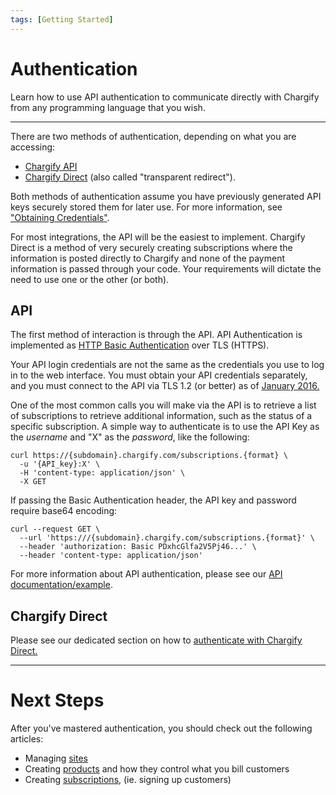 ```yaml
---
tags: [Getting Started]
---
```


# Authentication

Learn how to use API authentication to communicate directly with Chargify from any programming language that you wish.

----------

There are two methods of authentication, depending on what you are accessing:

* [Chargify API](../../reference/Chargify-API.v1.yaml) 
* [Chargify Direct](../chargify-direct/Introduction.md) (also called "transparent redirect").

Both methods of authentication assume you have previously generated API keys securely stored them for later use. For more information, see ["Obtaining Credentials"](https://help.chargify.com/integrations/api-keys-chargify-direct.html).

For most integrations, the API will be the easiest to implement. Chargify Direct is a method of very securely creating subscriptions where the information is posted directly to Chargify and none of the payment information is passed through your code. Your requirements will dictate the need to use one or the other (or both).

## API

The first method of interaction is through the API. API Authentication is implemented as [HTTP Basic Authentication](https://en.wikipedia.org/wiki/Basic_access_authentication) over TLS (HTTPS).

Your API login credentials are not the same as the credentials you use to log in to the web interface. You must obtain your API credentials separately, and you must connect to the API via TLS 1.2 (or better) as of [January 2016.](https://help.chargify.com/announcements/tls-upgrade-notice.html)

One of the most common calls you will make via the API is to retrieve a list of subscriptions to retrieve additional information, such as the status of a specific subscription. A simple way to authenticate is to use the API Key as the _username_ and "X" as the _password_, like the following:

```
curl https://{subdomain}.chargify.com/subscriptions.{format} \
  -u '{API_key}:X' \
  -H 'content-type: application/json' \
  -X GET 
```

If passing the Basic Authentication header, the API key and password require base64 encoding:

```
curl --request GET \
  --url 'https:///{subdomain}.chargify.com/subscriptions.{format}' \
  --header 'authorization: Basic PDxhcGlfa2V5Pj46...' \
  --header 'content-type: application/json'
```

For more information about API authentication, please see our [API documentation/example](../../reference/Chargify-API.v1.yaml#authentication).

## Chargify Direct

Please see our dedicated section on how to [authenticate with Chargify Direct.](../chargify-direct/Authentication.md)

----------

# Next Steps

After you've mastered authentication, you should check out the following articles:

* Managing [sites](./SitesSubdomains.md)
* Creating [products](./Products.md) and how they control what you bill customers
* Creating [subscriptions](../basics/Subscriptions.md), (ie. signing up customers)
